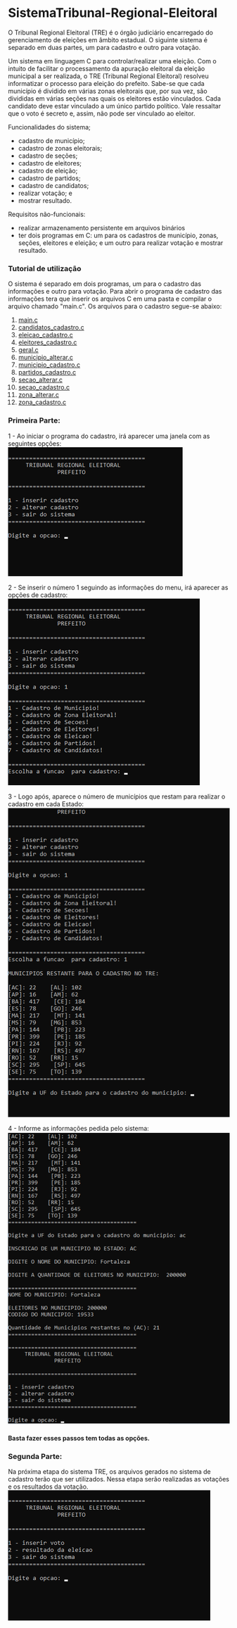 # SistemaTribunal-Regional-Eleitoral

O Tribunal Regional Eleitoral (TRE) é o órgão judiciário encarregado do gerenciamento de eleições em âmbito estadual. O siguinte sistema é separado em duas partes, um para cadastro e outro para votação.

Um sistema em linguagem C para controlar/realizar uma eleição. Com o intuito de facilitar o processamento da apuração eleitoral da eleição municipal a ser realizada, o TRE (Tribunal Regional Eleitoral) resolveu informatizar o processo para eleição do prefeito. Sabe-se que cada município é dividido em várias zonas eleitorais que, por sua vez, são divididas em várias seções nas quais os eleitores estão vinculados. Cada candidato deve estar vinculado a um único partido político. Vale ressaltar que o voto é secreto e, assim, não pode ser vinculado ao eleitor.

Funcionalidades do sistema;
- cadastro de município;
- cadastro de zonas eleitorais;
- cadastro de seções;
- cadastro de eleitores;
- cadastro de eleição;
- cadastro de partidos;
- cadastro de candidatos;
- realizar votação; e
- mostrar resultado.

Requisitos não-funcionais:
- realizar armazenamento persistente em arquivos binários
- ter dois programas em C: um para os cadastros de município, zonas, seções, eleitores e eleição; e um outro para realizar votação e mostrar resultado.

### Tutorial de utilização
O sistema é separado em dois programas, um para o cadastro das informações e outro para votação.
Para abrir o programa de cadastro das informações tera que inserir os arquivos C em uma pasta e compilar o arquivo chamado "main.c".
Os arquivos para o cadastro segue-se abaixo:
1. <a href="https://github.com/pvictor1206/SistemaTribunal-Regional-Eleitoral/blob/main/Cadatro_codigo/main.c">main.c</a>
2. <a href="https://github.com/pvictor1206/SistemaTribunal-Regional-Eleitoral/blob/main/Cadatro_codigo/candidatos_cadastro.c">candidatos_cadastro.c</a>
3. <a href="https://github.com/pvictor1206/SistemaTribunal-Regional-Eleitoral/blob/main/Cadatro_codigo/eleicao_cadastro.c">eleicao_cadastro.c</a>
4. <a href="https://github.com/pvictor1206/SistemaTribunal-Regional-Eleitoral/blob/main/Cadatro_codigo/eleitores_cadastro.c">eleitores_cadastro.c</a>
5. <a href="https://github.com/pvictor1206/SistemaTribunal-Regional-Eleitoral/blob/main/Cadatro_codigo/geral.c">geral.c</a>
6. <a href="https://github.com/pvictor1206/SistemaTribunal-Regional-Eleitoral/blob/main/Cadatro_codigo/municipio_alterar.c">municipio_alterar.c</a>
7. <a href="https://github.com/pvictor1206/SistemaTribunal-Regional-Eleitoral/blob/main/Cadatro_codigo/municipio_cadastro.c">municipio_cadastro.c</a>
8. <a href="https://github.com/pvictor1206/SistemaTribunal-Regional-Eleitoral/blob/main/Cadatro_codigo/partidos_cadastro.c">partidos_cadastro.c</a>
9. <a href="https://github.com/pvictor1206/SistemaTribunal-Regional-Eleitoral/blob/main/Cadatro_codigo/secao_alterar.c">secao_alterar.c</a>
10. <a href="https://github.com/pvictor1206/SistemaTribunal-Regional-Eleitoral/blob/main/Cadatro_codigo/secao_cadastro.c">secao_cadastro.c</a>
11. <a href="https://github.com/pvictor1206/SistemaTribunal-Regional-Eleitoral/blob/main/Cadatro_codigo/zona_alterar.c">zona_alterar.c</a>
12. <a href="https://github.com/pvictor1206/SistemaTribunal-Regional-Eleitoral/blob/main/Cadatro_codigo/zona_cadastro.c">zona_cadastro.c</a>

### Primeira Parte:
1 - Ao iniciar o programa do cadastro, irá aparecer uma janela com as seguintes opções:
<img src="https://github.com/pvictor1206/SistemaTribunal-Regional-Eleitoral/blob/main/imagens/img01.png">

2 - Se inserir o número 1 seguindo as informações do menu, irá aparecer as opções de cadastro:
<img src="https://github.com/pvictor1206/SistemaTribunal-Regional-Eleitoral/blob/main/imagens/img02.png">

3 - Logo após, aparece o número de municípios que restam para realizar o cadastro em cada Estado:
<img src="https://github.com/pvictor1206/SistemaTribunal-Regional-Eleitoral/blob/main/imagens/img03.png">

4 - Informe as informações pedida pelo sistema:
<img src="https://github.com/pvictor1206/SistemaTribunal-Regional-Eleitoral/blob/main/imagens/img04.png">

#### Basta fazer esses passos tem todas as opções.

### Segunda Parte:
Na próxima etapa do sistema TRE, os arquivos gerados no sistema de cadastro terão que ser utilizados. Nessa etapa serão realizadas as votações e os resultados da votação.
<img src="https://github.com/pvictor1206/SistemaTribunal-Regional-Eleitoral/blob/main/imagens/img13.png">

